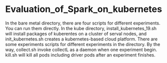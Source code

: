 # Evaluation_of_Spark_on_kubernetes
In the bare metal directory, there are four scripts for different experiments. You can run them directly.
In the kube directory, install_kubernetes_19.sh will install packages of kuberentes on a cluster of serval nodes, 
and init_kubernetes.sh creates a kubernetes-based cloud platform.
There are some experiments scripts for different experiments in the directory. 
By the way, collect.sh invoke collectL as a daemon when one experiment begin. 
kill.sh will kill all pods including driver pods after an experiment finishes.
